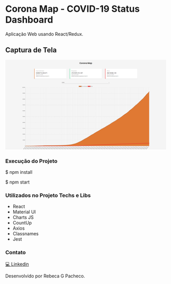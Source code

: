 # Corona Map - COVID-19 Status Dashboard

Aplicação Web usando React/Redux.

## Captura de Tela

![Main](/coronamap.png)

### Execução do Projeto

$ npm install

$ npm start

### Utilizados no Projeto Techs e Libs

- React
- Material UI
- Charts JS
- CountUp
- Axios
- Classnames
- Jest

### Contato
[💻 Linkedin](https://www.linkedin.com/in/rebecagrn/)

Desenvolvido por Rebeca G Pacheco.